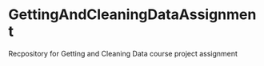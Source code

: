 GettingAndCleaningDataAssignment
================================

Recpository for Getting and Cleaning Data course project assignment
